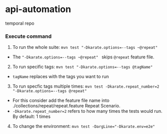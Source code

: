 # api-automation
temporal repo



### Execute command
1. To run the whole suite: ```mvn test "-Dkarate.options=--tags ~@repeat"``` 
- The ```"-Dkarate.options=--tags ~@repeat" ``` skips ```@repeat``` feature file. 
2. To run specific tags: ``` mvn test "-Dkarate.options=--tags @tagName" ```
- ```tagName``` replaces with the tags you want to run
3. To run specfic tags multiple times: ``` mvn test -Dkarate.repeat_number=2 "-Dkarate.options=--tags @repeat" ```
- For this consider add the feature file name into ./collections/repeat/repeat.feature Repeat Scenario. 
- ```-Dkarate.repeat_number=2``` refers to how many times the tests would run. By default: 1 times
4. To change the environment: ```mvn test -DargLine="-Dkarate.env=e2e"  ```